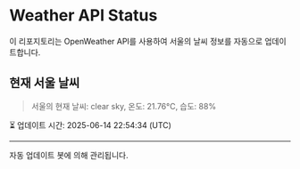 
# Weather API Status

이 리포지토리는 OpenWeather API를 사용하여 서울의 날씨 정보를 자동으로 업데이트합니다.

## 현재 서울 날씨
> 서울의 현재 날씨: clear sky, 온도: 21.76°C, 습도: 88%

⏳ 업데이트 시간: 2025-06-14 22:54:34 (UTC)

---
자동 업데이트 봇에 의해 관리됩니다.
